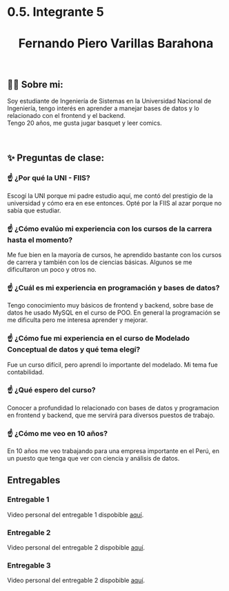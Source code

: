 # 0.5. Integrante 5

  **<h1 align="center">Fernando Piero Varillas Barahona</h1>**


<br>

## 🧑‍💻 **Sobre mi:**

Soy estudiante de Ingeniería de Sistemas en la Universidad Nacional de Ingeniería, tengo interés en aprender a manejar bases de datos y lo relacionado con el frontend y el backend.  
Tengo 20 años, me gusta jugar basquet y leer comics.


<br>

## ✨ **Preguntas de clase:**

### ☝️ **¿Por qué la UNI - FIIS?**
Escogí la UNI porque mi padre estudio aquí, me contó del prestigio de la universidad y cómo era en ese entonces. Opté por la FIIS al azar porque no sabía que estudiar.
### ☝️ **¿Cómo evalúo mi experiencia con los cursos de la carrera hasta el momento?**
Me fue bien en la mayoría de cursos, he aprendido bastante con los cursos de carrera y también con los de ciencias básicas. Algunos se me dificultaron un poco y otros no.
### ☝️ **¿Cuál es mi experiencia en programación y bases de datos?**
Tengo conocimiento muy básicos de frontend y backend, sobre base de datos he usado MySQL en el curso de POO. En general la programación se me dificulta pero me interesa aprender y mejorar.
### ☝️ **¿Cómo fue mi experiencia en el curso de Modelado Conceptual de datos y qué tema elegí?**
Fue un curso difícil, pero aprendí lo importante del modelado. Mi tema fue contabilidad.
### ☝️ **¿Qué espero del curso?**
Conocer a profundidad lo relacionado con bases de datos y programacion en frontend y backend, que me servirá para diversos puestos de trabajo.
### ☝️ **¿Cómo me veo en 10 años?**
En 10 años me veo trabajando para una empresa importante en el Perú, en un puesto que tenga que ver con ciencia y análisis de datos.

## **Entregables**
### **Entregable 1**
Video personal del entregable 1 dispobible [aquí](https://www.youtube.com/watch?v=FHpyI4nz_ig).

### **Entregable 2**
Video personal del entregable 2 dispobible [aquí](https://youtu.be/N0YyTm_HmMk).

### **Entregable 3**
Video personal del entregable 2 dispobible [aquí](https://youtu.be/ObrNL6R44Xo).